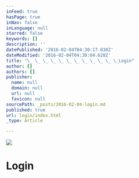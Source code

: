 ```yaml
---
inFeed: true
hasPage: true
inNav: false
inLanguage: null
starred: false
keywords: []
description: ''
datePublished: '2016-02-04T04:30:17.038Z'
dateModified: '2016-02-04T04:30:04.628Z'
title: "\_ \_ \_ \_ \_ \_ \_ \_ \_ \_ \_ \_Login"
author: []
authors: []
publisher:
  name: null
  domain: null
  url: null
  favicon: null
sourcePath: _posts/2016-02-04-login.md
published: true
url: login/index.html
_type: Article

---
```

![](https://the-grid-user-content.s3-us-west-2.amazonaws.com/b90e9e52-346f-4bb3-b930-9f3f425fbffe.jpg)

# Login